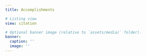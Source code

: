 ```yaml
---
title: Accomplishments

# Listing view
view: citation

# Optional banner image (relative to `assets/media/` folder).
banner:
  caption: ''
  image: ''
---
```

